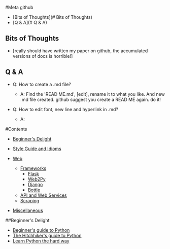 #Meta github
* [Bits of Thoughts](# Bits of Thoughts)
* [Q & A](# Q & A)

## Bits of Thoughts
* [really should have written my paper on github, the accumulated versions of docs is horrible!]

## Q & A
* Q: How to create a .md file?
   * A: Find the 'READ ME.md', [edit], rename it to what you like. And new .md file created. github suggest you create a READ ME again. do it!

* Q: How to edit font, new line and hyperlink in .md?
   * A: 

#Contents
* [Beginner's Delight](#beginners-delight)
* [Style Guide and Idioms](#style-guide-and-idioms)

* [Web](#web)
    * [Frameworks](#frameworks)
        * [Flask](#flask)
        * [Web2Py](#web2py)
        * [Django](#django)
        * [Bottle](#bottle)
    * [API and Web Services](#api-and-web-services)
    * [Scraping](#scraping)

* [Miscellaneous](#miscellaneous)


##Beginner's Delight
* [Beginner's guide to Python](http://wiki.python.org/moin/BeginnersGuide)
* [The Hitchhiker's guide to Python](http://docs.python-guide.org/en/latest/)
* [Learn Python the hard way](http://learnpythonthehardway.org/book/)


